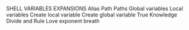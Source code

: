 SHELL VARIABLES EXPANSIONS
Alias
Path
Paths
Global variables
Local variables
Create local variable
Create global variable
True Knowledge
Divide and Rule
Love exponent breath
